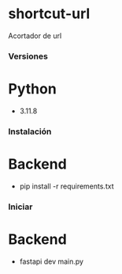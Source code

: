 # shortcut-url
Acortador de url


### Versiones

# Python
- 3.11.8


### Instalación

# Backend

- pip install -r requirements.txt


### Iniciar

# Backend

- fastapi dev main.py
